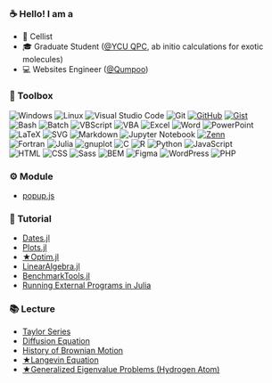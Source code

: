 ### ☕ Hello! I am a
- 🎻 Cellist
- 🎓 Graduate Student ([@YCU QPC](http://www-user.yokohama-cu.ac.jp/~tachi/index.html), ab initio calculations for exotic molecules)
- 💻 Websites Engineer ([@Qumpoo](https://qumpoo.com/))

### 🧰 Toolbox
<p>
  <img alt="Windows" src="https://img.shields.io/badge/Windows-00599C?style=flat&logo=windows&logoColor=white"/>
  <img alt="Linux" src="https://img.shields.io/badge/Linux-FCC624?style=flat&logo=linux&logoColor=black"/>
  <img alt="Visual Studio Code" src="https://img.shields.io/badge/Visual%20Studio%20Code-007ACC.svg?logo=visual-studio-code&style=flat">
  <img alt="Git" src="https://img.shields.io/badge/Git-F05033.svg?style=flat&logo=git&logoColor=white"/>
  <a href="https://github.com/ohno/"><img alt="GitHub" src="https://img.shields.io/badge/GitHub-121011.svg?style=flat&logo=github&logoColor=white"/></a>
  <a href="https://github.com/ohno/"><img alt="Gist" src="https://img.shields.io/badge/Gist-121011.svg?style=flat&logo=github&logoColor=white"/></a>
  <br>
  <img alt="Bash" src="https://img.shields.io/badge/Bash-121011.svg?style=flat&logo=gnu-bash&logoColor=white"/>
  <img alt="Batch" src="https://img.shields.io/badge/Batch-00599C?style=flat&logo=windows&logoColor=white"/>
  <img alt="VBScript" src="https://img.shields.io/badge/VBScript-00599C?style=flat&logo=windows&logoColor=white"/>
  <img alt="VBA" src="https://img.shields.io/badge/VBA-D83B01?style=flat&logo=microsoft-office&logoColor=white"/>
  <img alt="Excel" src="https://img.shields.io/badge/Excel-217346?style=flat&logo=microsoft-excel&logoColor=white"/>
  <img alt="Word" src="https://img.shields.io/badge/Word-2B579A?style=flat&logo=microsoft-word&logoColor=white"/>
  <img alt="PowerPoint" src="https://img.shields.io/badge/PowerPoint-B7472A?style=flat&logo=microsoft-powerpoint&logoColor=white"/>
  <br>
  <img alt="LaTeX" src="https://img.shields.io/badge/LaTeX-008080.svg?style=flat&logo=latex&logoColor=white"/>
  <img alt="SVG" src="https://img.shields.io/badge/SVG-323330.svg?style=flat&logo=html5&logoColor=white"/>
  <img alt="Markdown" src="https://img.shields.io/badge/Markdown-000000.svg?style=flat&logo=markdown&logoColor=white"/>
  <img alt="Jupyter Notebook" src="https://img.shields.io/badge/Jupyter%20Notebook-FA0F00.svg?style=flat&logo=jupyter&logoColor=white"/>
  <a href="https://github.com/ohno/"><img alt="Zenn" src="https://img.shields.io/badge/Zenn-3EA8FF.svg?logo=Zenn&style=flat&logoColor=white"></a>
  <br>
  <img alt="Fortran" src="https://img.shields.io/static/v1?style=flat&message=Fortran&color=734F96&logo=Fortran&logoColor=FFFFFF&label="/>
  <img alt="Julia" src="https://img.shields.io/badge/Julia-9558B2?style=flat&logo=julia&logoColor=white"/>
  <img alt="gnuplot" src="https://img.shields.io/badge/gnuplot-9400D3?style=flat&logoColor=white"/>
  <img alt="C" src="https://img.shields.io/badge/C-00599C.svg?style=flat&logo=c&logoColor=white"/>
  <img alt="R" src="https://img.shields.io/badge/R-276DC3.svg?style=flat&logo=r&logoColor=white"/>
  <img alt="Python" src="https://img.shields.io/badge/Python-3670A0?style=flat&logo=python&logoColor=ffdd54"/>
  <img alt="JavaScript" src="https://img.shields.io/badge/JavaScript-323330.svg?style=flat&logo=javascript&logoColor=F7DF1E"/>
  <br>
  <img alt="HTML" src="https://img.shields.io/badge/HTML-333.svg?logo=html5&style=flat">
  <img alt="CSS" src="https://img.shields.io/badge/CSS-1572B6.svg?style=flat&logo=css3&logoColor=white"/>
  <img alt="Sass" src="https://img.shields.io/badge/Sass-hotpink.svg?style=flat&logo=SASS&logoColor=white"/>
  <img alt="BEM" src="https://img.shields.io/badge/BEM-hotpink.svg?style=flat&logo=SASS&logoColor=white"/>
  <img alt="Figma" src="https://img.shields.io/badge/Figma-F24E1E.svg?style=flat&logo=figma&logoColor=white"/>
  <img alt="WordPress" src="https://img.shields.io/badge/WordPress-117AC9.svg?style=flat&logo=WordPress&logoColor=white"/>
  <img alt="PHP" src="https://img.shields.io/badge/PHP-777BB4.svg?style=flat&logo=php&logoColor=white"/>
</p>

### ⚙️ Module
- [popup.js](https://ohno.github.io/popup.js/)

### 🔰 Tutorial
- [Dates.jl](https://gist.github.com/ohno/939a35cec51081d21da116f99066a7a6)
- [Plots.jl](https://gist.github.com/ohno/78d55921c3f88b50a7fb1835be132bcd)
- [★Optim.jl](https://gist.github.com/ohno/8e5a953504e1fae0c16c272e0d571af4)
- [LinearAlgebra.jl](https://gist.github.com/ohno/49c05a68c665b3bd15807f1ae5574483)
- [BenchmarkTools.jl](https://gist.github.com/ohno/86f1ba4c9a237b17a10cb88904e283e6) 
- [Running External Programs in Julia](https://github.com/ohno/RunningExternalPrograms)

### 📚 Lecture
- [Taylor Series](https://gist.github.com/ohno/b0d034da7d0e56853b706e1259925600)
- [Diffusion Equation](https://gist.github.com/ohno/1eccdd8d6e04e41683095c2e693a9b1b)
- [History of Brownian Motion](https://gist.github.com/ohno/8559aa1ac4f3a233b7059f31c20825a4)
- [★Langevin Equation](https://gist.github.com/ohno/1cac40f90ae41bf79d94a54f3fe1b210)
- [★Generalized Eigenvalue Problems (Hydrogen Atom)](https://gist.github.com/ohno/fda49230abbeda4008431dd7a65e8a11)
